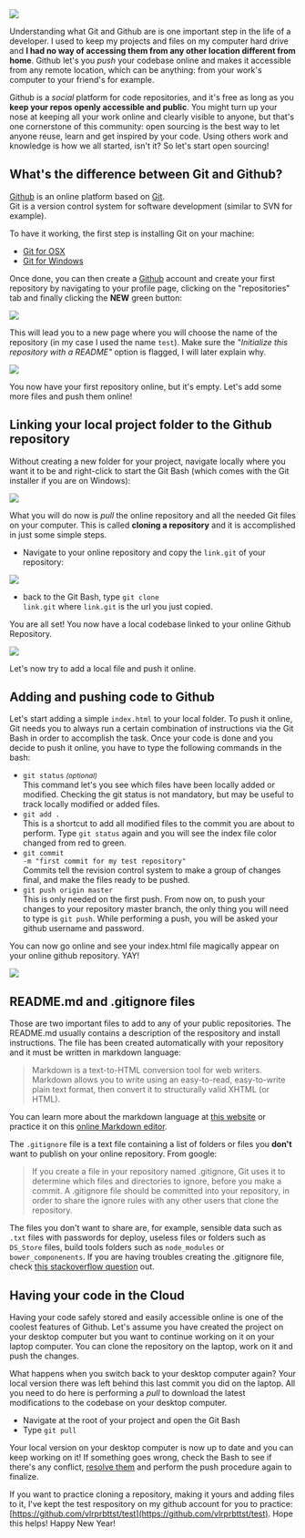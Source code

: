 <img src="/images/blog/github.jpg" class="cover">

Understanding what Git and Github are is one important step in the life of a developer. I used to keep my projects and files on my computer hard drive and **I had no way
of accessing them from any other location different from home**. Github let's you *push* your codebase online and makes it accessible from any remote location, which can be anything: from your work's computer to your friend's for example.

Github is a *social* platform for code repositories, and it's free as long as you **keep your repos openly accessible and public**. You might turn up your nose at keeping all your work online and clearly visible to anyone, but that's one cornerstone of this community: open sourcing is the best way to let anyone reuse, learn and get inspired by your code. Using others work and knowledge is how we all started, isn't it? So let's start open sourcing!

<!--more-->

## What's the difference between Git and Github?

[Github](http://github.com) is an online platform based on [Git](https://git-scm.com/).<br>
Git is a version control system for software development (similar to SVN for example).

To have it working, the first step is installing Git on your machine:

* [Git for OSX](http://code.google.com/p/git-osx-installer/downloads/list?can=3)
* [Git for Windows](http://msysgit.github.io/)

Once done, you can then create a [Github](http://github.com) account and create your first repository by navigating to your profile page, clicking on the "repositories" tab and finally clicking the **NEW** green button:

<img src="/images/blog/github2.png">

This will lead you to a new page where you will choose the name of the repository (in my case I used the name <code>test</code>). Make sure the _"Initialize this repository with a README"_ option is flagged, I will later explain why.

<img src="/images/blog/github3.png">

You now have your first repository online, but it's empty. Let's add some more files and push them online!

## Linking your local project folder to the Github repository

Without creating a new folder for your project, navigate locally where you want it to be and right-click to start the Git Bash (which comes with the Git installer if you are on Windows):

<img src="/images/blog/github4.png">

What you will do now is *pull* the online repository and all the needed Git files on your computer. This is called **cloning a repository** and it is accomplished
in just some simple steps.

- Navigate to your online repository and copy the <code>link.git</code> of your repository:
<img src="/images/blog/github5.png">

- back to the Git Bash, type <code class="language-git">git clone link.git</code> where <code>link.git</code> is the url you just copied.

You are all set! You now have a local codebase linked to your online Github Repository.

<img src="/images/blog/github6.png">

Let's now try to add a local file and push it online.

## Adding and pushing code to Github

Let's start adding a simple <code>index.html</code> to your local folder. To push it online, Git needs you to always run a certain combination of instructions via the Git Bash in order
to accomplish the task. Once your code is done and you decide to push it online, you have to type the following commands in the bash:

- <code class="language-git">git status</code> <i style="font-size:12px">(optional)</i>
<br> This command let's you see which files have been locally added or modified. Checking the git status is not mandatory, but may be useful to track locally modified or added files.
- <code class="language-git">git add .</code><br>
This is a shortcut to add all modified files to the commit you are about to perform. Type <code class="language-git">git status</code> again and you will see the index file color changed from red to green.
- <code class="language-git" style="word-wrap: break-word;">git commit -m "first commit for my test repository"</code><br>
Commits tell the revision control system to make a group of changes final, and make the files ready to be pushed.
- <code class="language-git">git push origin master</code><br>
This is only needed on the first push. From now on, to push your changes to your repository master branch,
the only thing you will need to type is <code class="language-git">git push</code>. While performing a push, you will be asked your github username and password.

You can now go online and see your index.html file magically appear on your online github repository. YAY!

<img src="/images/blog/github7.png">

## README.md and .gitignore files

Those are two important files to add to any of your public repositories. The README.md usually contains a description of the respository and install instructions. The file has been created automatically with your repository and it must be written in markdown language:  

> Markdown is a text-to-HTML conversion tool for web writers. Markdown allows you to write using an easy-to-read, easy-to-write plain text format, then convert it to structurally valid XHTML (or HTML).

You can learn more about the markdown language at [this website](https://daringfireball.net/projects/markdown/) or practice it on this [online Markdown editor](http://dillinger.io/).

The <code>.gitignore</code> file is a text file containing a list of folders or files you **don't** want to publish on your online repository. From google:

> If you create a file in your repository named .gitignore, Git uses it to determine which files and directories to ignore, before you make a commit. A .gitignore file should be committed into your repository, in order to share the ignore rules with any other users that clone the repository.

The files you don't want to share are, for example, sensible data such as <code>.txt</code> files with passwords for deploy, useless files or folders such as `DS_Store` files, build tools folders such as `node_modules` or `bower_componenents`. If you are having troubles creating the .gitignore file, check [this stackoverflow question](http://stackoverflow.com/questions/10744305/how-to-create-gitignore-file) out.

## Having your code in the Cloud

Having your code safely stored and easily accessible online is one of the coolest features of Github. Let's assume you have created the project on your desktop computer but you want to continue working on it on your laptop computer. You can clone the repository on the laptop, work on it and push the changes.

What happens when you switch back to your desktop computer again? Your local version there was left behind this last commit you did on the laptop. All you need to do here is performing a *pull* to download the latest modifications to the codebase on your desktop computer.

- Navigate at the root of your project and open the Git Bash
- Type <code class="language-git">git pull</code>

Your local version on your desktop computer is now up to date and you can keep working on it! If something goes wrong, check the Bash to see if there's any conflict, [resolve them](https://help.github.com/articles/resolving-a-merge-conflict-from-the-command-line/) and perform the push procedure again to finalize.

If you want to practice cloning a repository, making it yours and adding files to it, I've kept the test respository on my github account for you to practice: [https://github.com/vlrprbttst/test](https://github.com/vlrprbttst/test). Hope this helps! Happy New Year!
